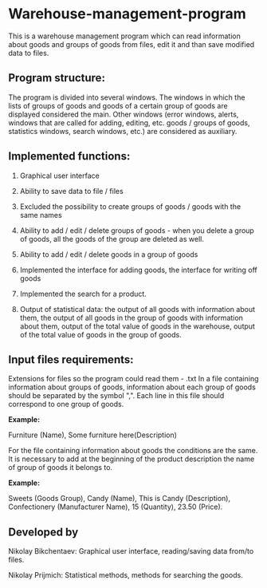 # Warehouse-management-program
This is a warehouse management program which can read information about goods and groups of goods from files, edit it and than save modified data to files.
## Program structure: 
The program is divided into several windows. The windows in which the lists of groups of goods and goods of a certain group of goods are displayed considered the main. Other windows (error windows, alerts, windows that are called for adding, editing, etc. goods / groups of goods, statistics windows, search windows, etc.) are considered as auxiliary.
## Implemented functions:
1. Graphical user interface

2. Ability to save data to file / files

3. Excluded the possibility to create groups of goods / goods with the same names

4. Ability to add / edit / delete groups of goods - when you delete a group of goods, all the goods of the group are deleted as well.

5. Ability to add / edit / delete goods in a group of goods

6. Implemented the interface for adding goods, the interface for writing off goods

7. Implemented the search for a product.

8. Output of statistical data: the output of all goods with information about them, the output of all goods in the group of goods with information about them, output of the total value of goods in the warehouse, output of the total value of goods in the group of goods.
## Input files requirements: 
Extensions for files so the program could read them - .txt
In a file containing information about groups of goods, information about each group of goods should be separated by
the symbol ",". Each line in this file should correspond to one group of goods.


**Example:**


Furniture (Name), Some furniture here(Description)


 
For the file containing information about goods the conditions are the same. It is necessary to add at the beginning of the product description the name of group of goods it belongs to.


**Example:**


Sweets (Goods Group), Candy (Name), This is Candy (Description), Confectionery  (Manufacturer Name), 15 (Quantity), 23.50 (Price).
## Developed by
Nikolay Bikchentaev: Graphical user interface, reading/saving data from/to files.

Nikolay Prijmich: Statistical methods, methods for searching the goods.
